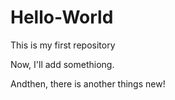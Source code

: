 # Hello-World
This is my first repository

Now, I'll add somethiong.

Andthen, there is another things new!

